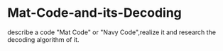 # Mat-Code-and-its-Decoding
describe a code "Mat Code" or "Navy Code",realize it and research the decoding algorithm of it.
